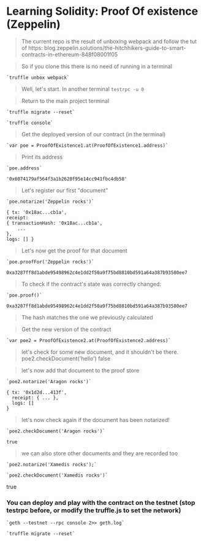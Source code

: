 # Learning Solidity: Proof Of existence (Zeppelin)

>The current repo is the result of unboxing webpack and follow the tut of 
https:
>blog.zeppelin.solutions/the-hitchhikers-guide-to-smart-contracts-in-ethereum-848f08001f05

>So if you clone this there is no need of running in a terminal

    `truffle unbox webpack`

>Well, let's start. In another terminal
    `testrpc -u 0`

>Return to the main project terminal

    `truffle migrate --reset`

    `truffle console`

>Get the deployed version of our contract (in the terminal)

    `var poe = ProofOfExistence1.at(ProofOfExistence1.address)`

>Print its address 

    `poe.address`

    '0x6074179af564f3a1b2620f95e14cc941fbc4db58'

> Let's register our first "document"

    `poe.notarize('Zeppelin rocks')`

    { tx: '0x18ac...cb1a',
    receipt: 
    { transactionHash: '0x18ac...cb1a',
        ...
    },
    logs: [] }

> Let's now get the proof for that document

    `poe.proofFor('Zeppelin rocks')`

    0xa3287ff8d1abde95498962c4e1dd2f50a9f75bd8810bd591a64a387b93580ee7

> To check if the contract's state was correctly changed:

    `poe.proof()`

    0xa3287ff8d1abde95498962c4e1dd2f50a9f75bd8810bd591a64a387b93580ee7

> The hash matches the one we previously calculated

> Get the new version of the contract

    `var poe2 = ProofOfExistence2.at(ProofOfExistence2.address)`

> let's check for some new document, and it shouldn't be there.
poe2.checkDocument('hello')
false

> let's now add that document to the proof store

    `poe2.notarize('Aragon rocks')`

    { tx: '0x1d2d...413f',
      receipt: { ... },
      logs: []
    }

> let's now check again if the document has been notarized!

    `poe2.checkDocument('Aragon rocks')`

    true


> we can also store other documents and they are recorded too

    `poe2.notarize('Xamedis rocks');`

    `poe2.checkDocument('Xamedis rocks')`

true

### You can deploy and play with the contract on the testnet (stop testrpc before, or modify the truffle.js to set the network)

    `geth --testnet --rpc console 2>> geth.log`

    `truffle migrate --reset`